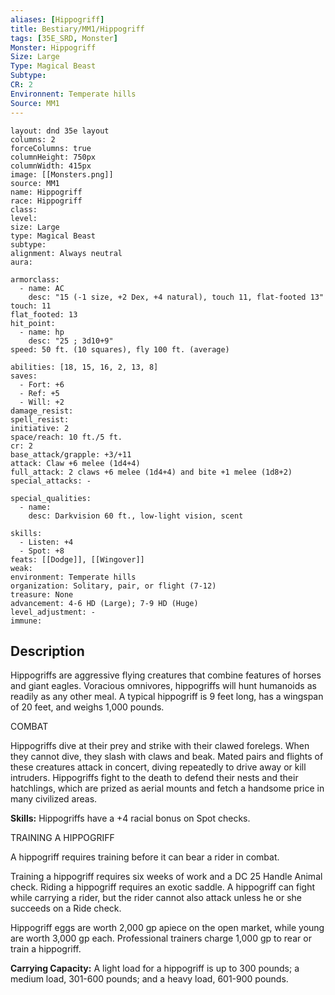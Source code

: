 ```yaml
---
aliases: [Hippogriff]
title: Bestiary/MM1/Hippogriff
tags: [35E_SRD, Monster]
Monster: Hippogriff
Size: Large
Type: Magical Beast
Subtype: 
CR: 2
Environnent: Temperate hills
Source: MM1
---
```


```statblock
layout: dnd 35e layout
columns: 2
forceColumns: true
columnHeight: 750px
columnWidth: 415px
image: [[Monsters.png]]
source: MM1
name: Hippogriff
race: Hippogriff
class: 
level: 
size: Large
type: Magical Beast
subtype: 
alignment: Always neutral
aura: 

armorclass:
  - name: AC
    desc: "15 (-1 size, +2 Dex, +4 natural), touch 11, flat-footed 13"
touch: 11
flat_footed: 13
hit_point:
  - name: hp
    desc: "25 ; 3d10+9"
speed: 50 ft. (10 squares), fly 100 ft. (average)

abilities: [18, 15, 16, 2, 13, 8]
saves:
  - Fort: +6
  - Ref: +5
  - Will: +2
damage_resist: 
spell_resist: 
initiative: 2
space/reach: 10 ft./5 ft.
cr: 2
base_attack/grapple: +3/+11
attack: Claw +6 melee (1d4+4)
full_attack: 2 claws +6 melee (1d4+4) and bite +1 melee (1d8+2)
special_attacks: -

special_qualities:
  - name: 
    desc: Darkvision 60 ft., low-light vision, scent

skills:
  - Listen: +4
  - Spot: +8
feats: [[Dodge]], [[Wingover]]
weak: 
environment: Temperate hills
organization: Solitary, pair, or flight (7-12)
treasure: None
advancement: 4-6 HD (Large); 7-9 HD (Huge)
level_adjustment: -
immune: 
```

## Description

<p>Hippogriffs are aggressive flying creatures that combine features of horses and giant eagles. Voracious omnivores, hippogriffs will hunt humanoids as readily as any other meal. A typical hippogriff is 9 feet long, has a wingspan of 20 feet, and weighs 1,000 pounds.</p>
<p>COMBAT</p>
<p>Hippogriffs dive at their prey and strike with their clawed forelegs. When they cannot dive, they slash with claws and beak. Mated pairs and flights of these creatures attack in concert, diving repeatedly to drive away or kill intruders. Hippogriffs fight to the death to defend their nests and their hatchlings, which are prized as aerial mounts and fetch a handsome price in many civilized areas.</p>
<p>
            <b>Skills:</b> Hippogriffs have a +4 racial bonus on Spot checks.</p>
<p>TRAINING A HIPPOGRIFF</p>
<p>A hippogriff requires training before it can bear a rider in combat.</p>
<p>Training a hippogriff requires six weeks of work and a DC 25 Handle Animal check. Riding a hippogriff requires an exotic saddle. A hippogriff can fight while carrying a rider, but the rider cannot also attack unless he or she succeeds on a Ride check.</p>
<p>Hippogriff eggs are worth 2,000 gp apiece on the open market, while young are worth 3,000 gp each. Professional trainers charge 1,000 gp to rear or train a hippogriff.</p>
<p>
            <b>Carrying Capacity:</b> A light load for a hippogriff is up to 300 pounds; a medium load, 301-600 pounds; and a heavy load, 601-900 pounds.</p>